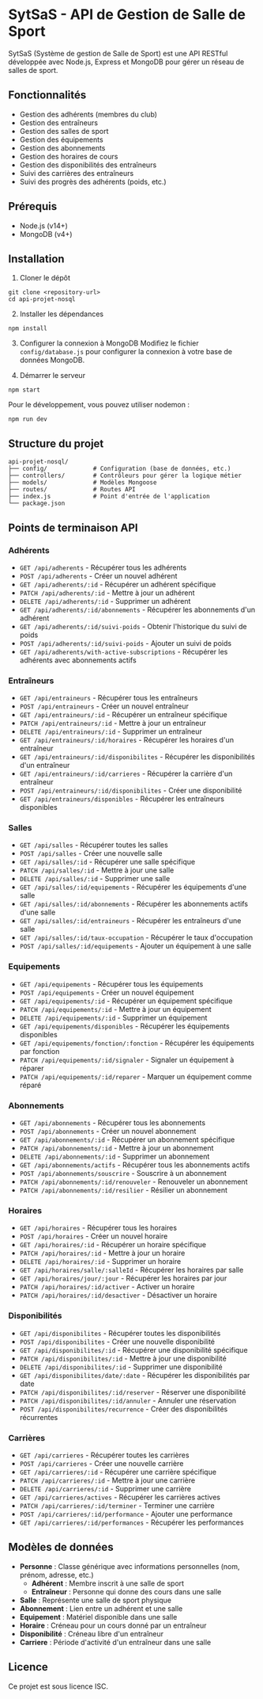 # SytSaS - API de Gestion de Salle de Sport

SytSaS (Système de gestion de Salle de Sport) est une API RESTful développée avec Node.js, Express et MongoDB pour gérer un réseau de salles de sport.

## Fonctionnalités

- Gestion des adhérents (membres du club)
- Gestion des entraîneurs
- Gestion des salles de sport
- Gestion des équipements
- Gestion des abonnements
- Gestion des horaires de cours
- Gestion des disponibilités des entraîneurs
- Suivi des carrières des entraîneurs
- Suivi des progrès des adhérents (poids, etc.)

## Prérequis

- Node.js (v14+)
- MongoDB (v4+)

## Installation

1. Cloner le dépôt
```
git clone <repository-url>
cd api-projet-nosql
```

2. Installer les dépendances
```
npm install
```

3. Configurer la connexion à MongoDB
Modifiez le fichier `config/database.js` pour configurer la connexion à votre base de données MongoDB.

4. Démarrer le serveur
```
npm start
```

Pour le développement, vous pouvez utiliser nodemon :
```
npm run dev
```

## Structure du projet

```
api-projet-nosql/
├── config/             # Configuration (base de données, etc.)
├── controllers/        # Contrôleurs pour gérer la logique métier
├── models/             # Modèles Mongoose
├── routes/             # Routes API
├── index.js            # Point d'entrée de l'application
└── package.json
```

## Points de terminaison API

### Adhérents

- `GET /api/adherents` - Récupérer tous les adhérents
- `POST /api/adherents` - Créer un nouvel adhérent
- `GET /api/adherents/:id` - Récupérer un adhérent spécifique
- `PATCH /api/adherents/:id` - Mettre à jour un adhérent
- `DELETE /api/adherents/:id` - Supprimer un adhérent
- `GET /api/adherents/:id/abonnements` - Récupérer les abonnements d'un adhérent
- `GET /api/adherents/:id/suivi-poids` - Obtenir l'historique du suivi de poids
- `POST /api/adherents/:id/suivi-poids` - Ajouter un suivi de poids
- `GET /api/adherents/with-active-subscriptions` - Récupérer les adhérents avec abonnements actifs

### Entraîneurs

- `GET /api/entraineurs` - Récupérer tous les entraîneurs
- `POST /api/entraineurs` - Créer un nouvel entraîneur
- `GET /api/entraineurs/:id` - Récupérer un entraîneur spécifique
- `PATCH /api/entraineurs/:id` - Mettre à jour un entraîneur
- `DELETE /api/entraineurs/:id` - Supprimer un entraîneur
- `GET /api/entraineurs/:id/horaires` - Récupérer les horaires d'un entraîneur
- `GET /api/entraineurs/:id/disponibilites` - Récupérer les disponibilités d'un entraîneur
- `GET /api/entraineurs/:id/carrieres` - Récupérer la carrière d'un entraîneur
- `POST /api/entraineurs/:id/disponibilites` - Créer une disponibilité
- `GET /api/entraineurs/disponibles` - Récupérer les entraîneurs disponibles

### Salles

- `GET /api/salles` - Récupérer toutes les salles
- `POST /api/salles` - Créer une nouvelle salle
- `GET /api/salles/:id` - Récupérer une salle spécifique
- `PATCH /api/salles/:id` - Mettre à jour une salle
- `DELETE /api/salles/:id` - Supprimer une salle
- `GET /api/salles/:id/equipements` - Récupérer les équipements d'une salle
- `GET /api/salles/:id/abonnements` - Récupérer les abonnements actifs d'une salle
- `GET /api/salles/:id/entraineurs` - Récupérer les entraîneurs d'une salle
- `GET /api/salles/:id/taux-occupation` - Récupérer le taux d'occupation
- `POST /api/salles/:id/equipements` - Ajouter un équipement à une salle

### Equipements

- `GET /api/equipements` - Récupérer tous les équipements
- `POST /api/equipements` - Créer un nouvel équipement
- `GET /api/equipements/:id` - Récupérer un équipement spécifique
- `PATCH /api/equipements/:id` - Mettre à jour un équipement
- `DELETE /api/equipements/:id` - Supprimer un équipement
- `GET /api/equipements/disponibles` - Récupérer les équipements disponibles
- `GET /api/equipements/fonction/:fonction` - Récupérer les équipements par fonction
- `PATCH /api/equipements/:id/signaler` - Signaler un équipement à réparer
- `PATCH /api/equipements/:id/reparer` - Marquer un équipement comme réparé

### Abonnements

- `GET /api/abonnements` - Récupérer tous les abonnements
- `POST /api/abonnements` - Créer un nouvel abonnement
- `GET /api/abonnements/:id` - Récupérer un abonnement spécifique
- `PATCH /api/abonnements/:id` - Mettre à jour un abonnement
- `DELETE /api/abonnements/:id` - Supprimer un abonnement
- `GET /api/abonnements/actifs` - Récupérer tous les abonnements actifs
- `POST /api/abonnements/souscrire` - Souscrire à un abonnement
- `PATCH /api/abonnements/:id/renouveler` - Renouveler un abonnement
- `PATCH /api/abonnements/:id/resilier` - Résilier un abonnement

### Horaires

- `GET /api/horaires` - Récupérer tous les horaires
- `POST /api/horaires` - Créer un nouvel horaire
- `GET /api/horaires/:id` - Récupérer un horaire spécifique
- `PATCH /api/horaires/:id` - Mettre à jour un horaire
- `DELETE /api/horaires/:id` - Supprimer un horaire
- `GET /api/horaires/salle/:salleId` - Récupérer les horaires par salle
- `GET /api/horaires/jour/:jour` - Récupérer les horaires par jour
- `PATCH /api/horaires/:id/activer` - Activer un horaire
- `PATCH /api/horaires/:id/desactiver` - Désactiver un horaire

### Disponibilités

- `GET /api/disponibilites` - Récupérer toutes les disponibilités
- `POST /api/disponibilites` - Créer une nouvelle disponibilité
- `GET /api/disponibilites/:id` - Récupérer une disponibilité spécifique
- `PATCH /api/disponibilites/:id` - Mettre à jour une disponibilité
- `DELETE /api/disponibilites/:id` - Supprimer une disponibilité
- `GET /api/disponibilites/date/:date` - Récupérer les disponibilités par date
- `PATCH /api/disponibilites/:id/reserver` - Réserver une disponibilité
- `PATCH /api/disponibilites/:id/annuler` - Annuler une réservation
- `POST /api/disponibilites/recurrence` - Créer des disponibilités récurrentes

### Carrières

- `GET /api/carrieres` - Récupérer toutes les carrières
- `POST /api/carrieres` - Créer une nouvelle carrière
- `GET /api/carrieres/:id` - Récupérer une carrière spécifique
- `PATCH /api/carrieres/:id` - Mettre à jour une carrière
- `DELETE /api/carrieres/:id` - Supprimer une carrière
- `GET /api/carrieres/actives` - Récupérer les carrières actives
- `PATCH /api/carrieres/:id/terminer` - Terminer une carrière
- `POST /api/carrieres/:id/performance` - Ajouter une performance
- `GET /api/carrieres/:id/performances` - Récupérer les performances

## Modèles de données

- **Personne** : Classe générique avec informations personnelles (nom, prénom, adresse, etc.)
  - **Adhérent** : Membre inscrit à une salle de sport
  - **Entraîneur** : Personne qui donne des cours dans une salle
- **Salle** : Représente une salle de sport physique
- **Abonnement** : Lien entre un adhérent et une salle
- **Equipement** : Matériel disponible dans une salle
- **Horaire** : Créneau pour un cours donné par un entraîneur
- **Disponibilité** : Créneau libre d'un entraîneur
- **Carriere** : Période d'activité d'un entraîneur dans une salle

## Licence

Ce projet est sous licence ISC.
